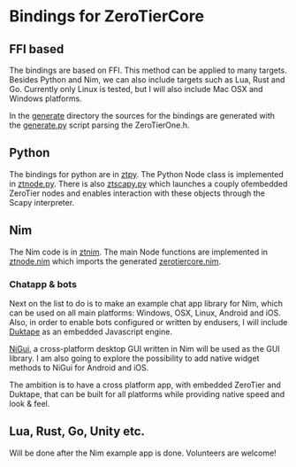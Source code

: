 # Bindings for ZeroTierCore

## FFI based

The bindings are based on FFI. This method can be applied to many targets.
Besides Python and Nim, we can also include targets such as Lua, Rust and
Go.  Currently only Linux is tested, but I will also include Mac OSX and
Windows platforms.

In the [generate](generate) directory the sources for the bindings are generated with the [generate.py](generate/generate.py) script parsing the ZeroTierOne.h.

## Python
The bindings for python are in [ztpy](ztpy). The Python Node class is implemented in [ztnode.py](ztpy/ztnode.py). There is also [ztscapy.py](ztpy/ztscapy.py) which launches a couply ofembedded  ZeroTier nodes and enables interaction with these objects through the Scapy interpreter.

## Nim
The Nim code is in [ztnim](ztnim). The main Node functions are implemented in [ztnode.nim](ztnim/ztnode.nim) which imports the generated [zerotiercore.nim](generate/zerotiercore.nim).

### Chatapp & bots
Next on the list to do is to make an example chat app library for Nim, which can be used on all main platforms: Windows, OSX, Linux, Android and iOS. Also, in order to enable bots configured or written by endusers, I will include [Duktape](http://www.duktape.org) as an embedded Javascript engine.

[NiGui](https://github.com/trustable-code/NiGui), a cross-platform desktop GUI written in Nim will be used as the GUI library. I am also going to explore the possibility to add native widget methods to NiGui for Android and iOS. 

The ambition is to have a cross platform app, with embedded ZeroTier and Duktape, that can be built for all platforms while providing native speed and look & feel.

## Lua, Rust, Go, Unity etc.
Will be done after the Nim example app is done. Volunteers are welcome!